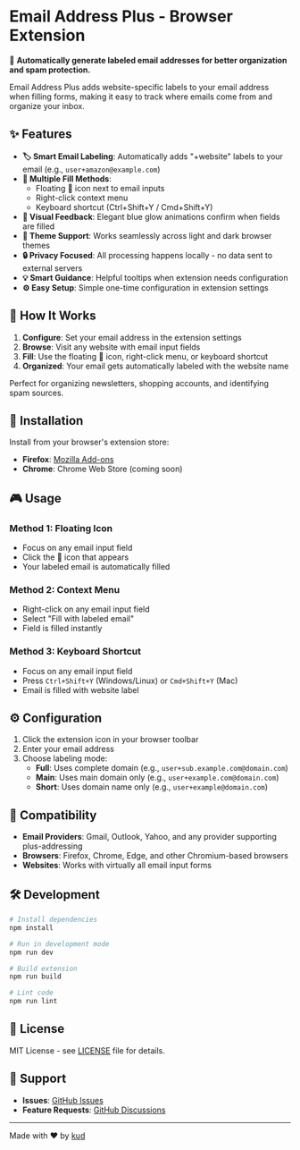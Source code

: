 # Email Address Plus - Browser Extension

🚀 **Automatically generate labeled email addresses for better organization and spam protection.**

Email Address Plus adds website-specific labels to your email address when filling forms, making it easy to track where emails come from and organize your inbox.

## ✨ Features

- **🏷️ Smart Email Labeling**: Automatically adds "+website" labels to your email (e.g., `user+amazon@example.com`)
- **🎯 Multiple Fill Methods**:
  - Floating 📧 icon next to email inputs
  - Right-click context menu
  - Keyboard shortcut (Ctrl+Shift+Y / Cmd+Shift+Y)
- **🎨 Visual Feedback**: Elegant blue glow animations confirm when fields are filled
- **🌙 Theme Support**: Works seamlessly across light and dark browser themes
- **🔒 Privacy Focused**: All processing happens locally - no data sent to external servers
- **💡 Smart Guidance**: Helpful tooltips when extension needs configuration
- **⚙️ Easy Setup**: Simple one-time configuration in extension settings

## 🚀 How It Works

1. **Configure**: Set your email address in the extension settings
2. **Browse**: Visit any website with email input fields
3. **Fill**: Use the floating 📧 icon, right-click menu, or keyboard shortcut
4. **Organized**: Your email gets automatically labeled with the website name

Perfect for organizing newsletters, shopping accounts, and identifying spam sources.

## 🔧 Installation

Install from your browser's extension store:

- **Firefox**: [Mozilla Add-ons](https://addons.mozilla.org/firefox/addon/email-address-plus/)
- **Chrome**: Chrome Web Store (coming soon)

## 🎮 Usage

### Method 1: Floating Icon

- Focus on any email input field
- Click the 📧 icon that appears
- Your labeled email is automatically filled

### Method 2: Context Menu

- Right-click on any email input field
- Select "Fill with labeled email"
- Field is filled instantly

### Method 3: Keyboard Shortcut

- Focus on any email input field
- Press `Ctrl+Shift+Y` (Windows/Linux) or `Cmd+Shift+Y` (Mac)
- Email is filled with website label

## ⚙️ Configuration

1. Click the extension icon in your browser toolbar
2. Enter your email address
3. Choose labeling mode:
   - **Full**: Uses complete domain (e.g., `user+sub.example.com@domain.com`)
   - **Main**: Uses main domain only (e.g., `user+example.com@domain.com`)
   - **Short**: Uses domain name only (e.g., `user+example@domain.com`)

## 🤝 Compatibility

- **Email Providers**: Gmail, Outlook, Yahoo, and any provider supporting plus-addressing
- **Browsers**: Firefox, Chrome, Edge, and other Chromium-based browsers
- **Websites**: Works with virtually all email input forms

## 🛠️ Development

```bash
# Install dependencies
npm install

# Run in development mode
npm run dev

# Build extension
npm run build

# Lint code
npm run lint
```

## 📄 License

MIT License - see [LICENSE](LICENSE) file for details.

## 🙋 Support

- **Issues**: [GitHub Issues](https://github.com/kud/webextension-email-address-plus/issues)
- **Feature Requests**: [GitHub Discussions](https://github.com/kud/webextension-email-address-plus/discussions)

---

Made with ❤️ by [kud](https://github.com/kud)
